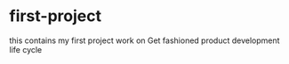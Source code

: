 # first-project
this contains my first project work on Get fashioned product development life cycle
